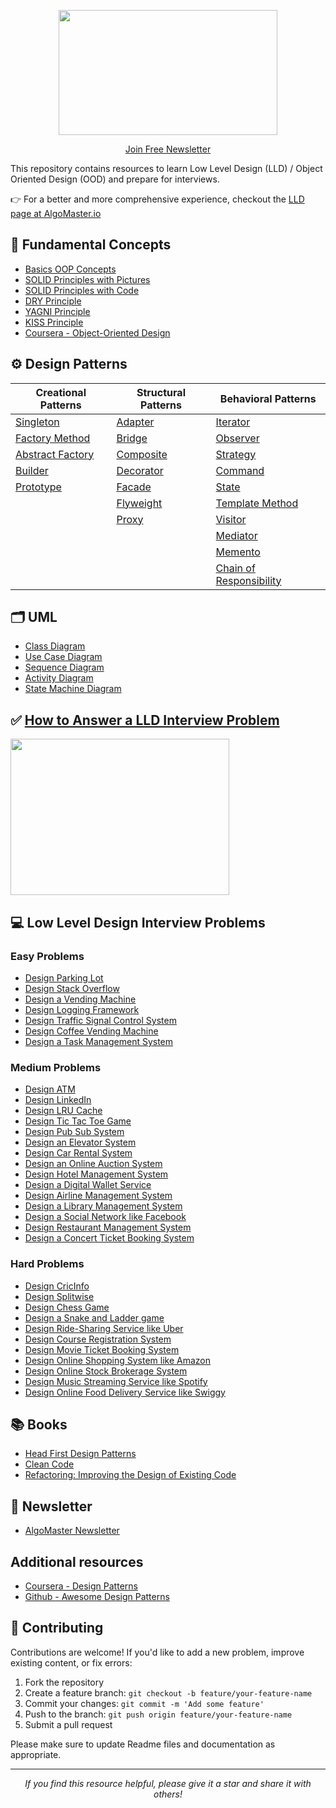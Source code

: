 <p align="center">
  <img src="images/lld-repo-logo.png" width="350" height="200">
</p>
<p align="center">
  <a href="https://blog.algomaster.io/">Join Free Newsletter</a>
</p>

This repository contains resources to learn Low Level Design (LLD) / Object Oriented Design (OOD) and prepare for interviews.

👉 For a better and more comprehensive experience, checkout the [LLD page at AlgoMaster.io](https://algomaster.io/learn/lld)

## 📌 Fundamental Concepts

- [Basics OOP Concepts](https://blog.algomaster.io/p/basic-oop-concepts-explained-with-code)
- [SOLID Principles with Pictures](https://medium.com/backticks-tildes/the-s-o-l-i-d-principles-in-pictures-b34ce2f1e898)
- [SOLID Principles with Code](https://blog.algomaster.io/p/solid-principles-explained-with-code)
- [DRY Principle](https://blog.algomaster.io/p/082450d8-0e7b-4447-a8dc-b7308e45f048)
- [YAGNI Principle](https://blog.algomaster.io/p/8c3c7da7-885b-4a9c-a6e4-70ee02de4772)
- [KISS Principle](https://blog.algomaster.io/p/21b57678-b351-4ed4-b390-3b6308af2f7d)
- [Coursera - Object-Oriented Design](https://www.coursera.org/learn/object-oriented-design)

## ⚙️ Design Patterns

| **Creational Patterns**                                                       | **Structural Patterns**                                         | **Behavioral Patterns**                                                               |
| ----------------------------------------------------------------------------- | --------------------------------------------------------------- | ------------------------------------------------------------------------------------- |
| [Singleton](https://blog.algomaster.io/p/singleton-design-pattern)            | [Adapter](https://blog.algomaster.io/p/ce091479-c602-4c07-b7ba-315c643b31d8)     | [Iterator](https://refactoring.guru/design-patterns/iterator)                         |
| [Factory Method](https://refactoring.guru/design-patterns/factory-method)     | [Bridge](https://refactoring.guru/design-patterns/bridge)       | [Observer](https://refactoring.guru/design-patterns/observer)                         |
| [Abstract Factory](https://refactoring.guru/design-patterns/abstract-factory) | [Composite](https://refactoring.guru/design-patterns/composite) | [Strategy](https://blog.algomaster.io/p/9c9932d8-80ad-4848-bf28-d6e01892a011)                         |
| [Builder](https://blog.algomaster.io/p/4ed26a8e-df4f-455c-b9dc-205324050693)                   | [Decorator](https://refactoring.guru/design-patterns/decorator) | [Command](https://refactoring.guru/design-patterns/command)                           |
| [Prototype](https://blog.algomaster.io/p/805a1c41-ce91-4518-95de-711627074c56)               | [Facade](https://blog.algomaster.io/p/aa8096d1-9fec-470c-b1ef-aade9ee7e199)       | [State](https://blog.algomaster.io/p/8df5aaae-268d-436f-8c42-88989e50ca92)                               |
|                                                                               | [Flyweight](https://refactoring.guru/design-patterns/flyweight) | [Template Method](https://blog.algomaster.io/p/f1bf0594-7b16-480c-b213-3fd8b1d3e811)           |
|                                                                               | [Proxy](https://blog.algomaster.io/p/c58eb4ce-a8ad-48dd-b003-dae454e02897)         | [Visitor](https://refactoring.guru/design-patterns/visitor)                           |
|                                                                               |                                                                 | [Mediator](https://refactoring.guru/design-patterns/mediator)                         |
|                                                                               |                                                                 | [Memento](https://refactoring.guru/design-patterns/memento)                           |
|                                                                               |                                                                 | [Chain of Responsibility](https://refactoring.guru/design-patterns/chain-of-responsibility) |

## 🗂️ UML
- [Class Diagram](https://blog.algomaster.io/p/uml-class-diagram-explained-with-examples)
- [Use Case Diagram](https://blog.algomaster.io/p/119449cd-b003-46da-9e4d-0eb356d216d8)
- [Sequence Diagram](https://blog.algomaster.io/p/4dd99bdc-5c35-4a80-bc53-1777cb57aa05)
- [Activity Diagram](https://www.visual-paradigm.com/guide/uml-unified-modeling-language/what-is-activity-diagram/)
- [State Machine Diagram](https://www.visual-paradigm.com/guide/uml-unified-modeling-language/what-is-state-machine-diagram/)

## ✅ [How to Answer a LLD Interview Problem](https://blog.algomaster.io/p/how-to-answer-a-lld-interview-problem)
<img src="images/interview-template.png" width="350" height="250">

## 💻 Low Level Design Interview Problems
### Easy Problems

- [Design Parking Lot](problems/parking-lot.md)
- [Design Stack Overflow](problems/stack-overflow.md)
- [Design a Vending Machine](problems/vending-machine.md)
- [Design Logging Framework](problems/logging-framework.md)
- [Design Traffic Signal Control System](problems/traffic-signal.md)
- [Design Coffee Vending Machine](problems/coffee-vending-machine.md)
- [Design a Task Management System](problems/task-management-system.md)

### Medium Problems

- [Design ATM](problems/atm.md)
- [Design LinkedIn](problems/linkedin.md)
- [Design LRU Cache](problems/lru-cache.md)
- [Design Tic Tac Toe Game](problems/tic-tac-toe.md)
- [Design Pub Sub System](problems/pub-sub-system.md)
- [Design an Elevator System](problems/elevator-system.md)
- [Design Car Rental System](problems/car-rental-system.md)
- [Design an Online Auction System](problems/online-auction-system.md)
- [Design Hotel Management System](problems/hotel-management-system.md)
- [Design a Digital Wallet Service](problems/digital-wallet-service.md)
- [Design Airline Management System](problems/airline-management-system.md)
- [Design a Library Management System](problems/library-management-system.md)
- [Design a Social Network like Facebook](problems/social-networking-service.md)
- [Design Restaurant Management System](problems/restaurant-management-system.md)
- [Design a Concert Ticket Booking System](problems/concert-ticket-booking-system.md)

### Hard Problems

- [Design CricInfo](problems/cricinfo.md)
- [Design Splitwise](problems/splitwise.md)
- [Design Chess Game](problems/chess-game.md)
- [Design a Snake and Ladder game](problems/snake-and-ladder.md)
- [Design Ride-Sharing Service like Uber](problems/ride-sharing-service.md)
- [Design Course Registration System](problems/course-registration-system.md)
- [Design Movie Ticket Booking System](problems/movie-ticket-booking-system.md)
- [Design Online Shopping System like Amazon](problems/online-shopping-service.md)
- [Design Online Stock Brokerage System](problems/online-stock-brokerage-system.md)
- [Design Music Streaming Service like Spotify](problems/music-streaming-service.md)
- [Design Online Food Delivery Service like Swiggy](problems/food-delivery-service.md)

## 📚 Books

- [Head First Design Patterns](https://www.amazon.in/dp/9385889753)
- [Clean Code](https://www.amazon.in/dp/B001GSTOAM)
- [Refactoring: Improving the Design of Existing Code](https://www.amazon.in/dp/0134757599)

## 📩 Newsletter

- [AlgoMaster Newsletter](https://blog.algomaster.io/)

## Additional resources

- [Coursera - Design Patterns](https://www.coursera.org/learn/design-patterns)
- [Github - Awesome Design Patterns](https://github.com/DovAmir/awesome-design-patterns)

## 🤝 Contributing

Contributions are welcome! If you'd like to add a new problem, improve existing content, or fix errors:
1. Fork the repository
2. Create a feature branch: `git checkout -b feature/your-feature-name`
3. Commit your changes: `git commit -m 'Add some feature'`
4. Push to the branch: `git push origin feature/your-feature-name`
5. Submit a pull request

Please make sure to update Readme files and documentation as appropriate.

---

<p align="center">
  <i>If you find this resource helpful, please give it a star and share it with others!</i>
</p>
